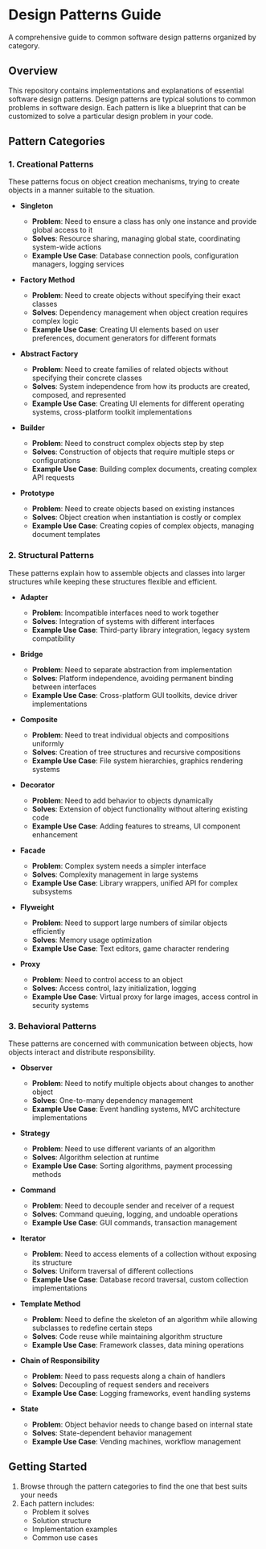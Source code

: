 # Design Patterns Guide

A comprehensive guide to common software design patterns organized by category.

## Overview

This repository contains implementations and explanations of essential software design patterns. Design patterns are typical solutions to common problems in software design. Each pattern is like a blueprint that can be customized to solve a particular design problem in your code.

## Pattern Categories

### 1. Creational Patterns

These patterns focus on object creation mechanisms, trying to create objects in a manner suitable to the situation.

- **Singleton**
  - **Problem**: Need to ensure a class has only one instance and provide global access to it
  - **Solves**: Resource sharing, managing global state, coordinating system-wide actions
  - **Example Use Case**: Database connection pools, configuration managers, logging services

- **Factory Method**
  - **Problem**: Need to create objects without specifying their exact classes
  - **Solves**: Dependency management when object creation requires complex logic
  - **Example Use Case**: Creating UI elements based on user preferences, document generators for different formats

- **Abstract Factory**
  - **Problem**: Need to create families of related objects without specifying their concrete classes
  - **Solves**: System independence from how its products are created, composed, and represented
  - **Example Use Case**: Creating UI elements for different operating systems, cross-platform toolkit implementations

- **Builder**
  - **Problem**: Need to construct complex objects step by step
  - **Solves**: Construction of objects that require multiple steps or configurations
  - **Example Use Case**: Building complex documents, creating complex API requests

- **Prototype**
  - **Problem**: Need to create objects based on existing instances
  - **Solves**: Object creation when instantiation is costly or complex
  - **Example Use Case**: Creating copies of complex objects, managing document templates

### 2. Structural Patterns

These patterns explain how to assemble objects and classes into larger structures while keeping these structures flexible and efficient.

- **Adapter**
  - **Problem**: Incompatible interfaces need to work together
  - **Solves**: Integration of systems with different interfaces
  - **Example Use Case**: Third-party library integration, legacy system compatibility

- **Bridge**
  - **Problem**: Need to separate abstraction from implementation
  - **Solves**: Platform independence, avoiding permanent binding between interfaces
  - **Example Use Case**: Cross-platform GUI toolkits, device driver implementations

- **Composite**
  - **Problem**: Need to treat individual objects and compositions uniformly
  - **Solves**: Creation of tree structures and recursive compositions
  - **Example Use Case**: File system hierarchies, graphics rendering systems

- **Decorator**
  - **Problem**: Need to add behavior to objects dynamically
  - **Solves**: Extension of object functionality without altering existing code
  - **Example Use Case**: Adding features to streams, UI component enhancement

- **Facade**
  - **Problem**: Complex system needs a simpler interface
  - **Solves**: Complexity management in large systems
  - **Example Use Case**: Library wrappers, unified API for complex subsystems

- **Flyweight**
  - **Problem**: Need to support large numbers of similar objects efficiently
  - **Solves**: Memory usage optimization
  - **Example Use Case**: Text editors, game character rendering

- **Proxy**
  - **Problem**: Need to control access to an object
  - **Solves**: Access control, lazy initialization, logging
  - **Example Use Case**: Virtual proxy for large images, access control in security systems

### 3. Behavioral Patterns

These patterns are concerned with communication between objects, how objects interact and distribute responsibility.

- **Observer**
  - **Problem**: Need to notify multiple objects about changes to another object
  - **Solves**: One-to-many dependency management
  - **Example Use Case**: Event handling systems, MVC architecture implementations

- **Strategy**
  - **Problem**: Need to use different variants of an algorithm
  - **Solves**: Algorithm selection at runtime
  - **Example Use Case**: Sorting algorithms, payment processing methods

- **Command**
  - **Problem**: Need to decouple sender and receiver of a request
  - **Solves**: Command queuing, logging, and undoable operations
  - **Example Use Case**: GUI commands, transaction management

- **Iterator**
  - **Problem**: Need to access elements of a collection without exposing its structure
  - **Solves**: Uniform traversal of different collections
  - **Example Use Case**: Database record traversal, custom collection implementations

- **Template Method**
  - **Problem**: Need to define the skeleton of an algorithm while allowing subclasses to redefine certain steps
  - **Solves**: Code reuse while maintaining algorithm structure
  - **Example Use Case**: Framework classes, data mining operations

- **Chain of Responsibility**
  - **Problem**: Need to pass requests along a chain of handlers
  - **Solves**: Decoupling of request senders and receivers
  - **Example Use Case**: Logging frameworks, event handling systems

- **State**
  - **Problem**: Object behavior needs to change based on internal state
  - **Solves**: State-dependent behavior management
  - **Example Use Case**: Vending machines, workflow management

## Getting Started

1. Browse through the pattern categories to find the one that best suits your needs
2. Each pattern includes:
   - Problem it solves
   - Solution structure
   - Implementation examples
   - Common use cases
